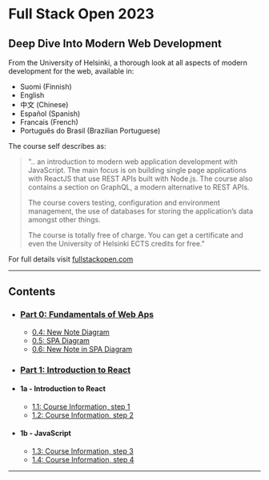 # Full Stack Open 2023

## Deep Dive Into Modern Web Development

From the University of Helsinki, a thorough look at all aspects of modern development for the web, available in:

* Suomi (Finnish)
* English
* 中文 (Chinese)
* Español (Spanish)
* Francais (French)
* Português do Brasil (Brazilian Portuguese)

The course self describes as:

>   ".. an introduction to modern web application development with JavaScript. The main focus is on building single page applications with ReactJS that use REST APIs built with Node.js. The course also contains a section on GraphQL, a modern alternative to REST APIs.
>
>   The course covers testing, configuration and environment management, the use of databases for storing the application’s data amongst other things.
>
>   The course is totally free of charge. You can get a certificate and even the University of Helsinki ECTS credits for free."

For full details visit [fullstackopen.com](https://fullstackopen.com/)

---

## Contents

* ### [Part 0: Fundamentals of Web Aps](/part_0/README.md)
    * [0.4: New Note Diagram](/part_0/0.4-new_note-diagram.md)
    * [0.5: SPA Diagram](/part_0/0.5-spa_diagram.md)
    * [0.6: New Note in SPA Diagram](/part_0/0.6-new_note_in_spa_diagram.md)
* ### [Part 1: Introduction to React](/part_1/README.md)
* #### 1a - Introduction to React 
  * [1.1: Course Information, step 1](/part_1/1a_intro_to_react/1.1-course_info_step1.md)
  * [1.2: Course Information, step 2](/part_1/1a_intro_to_react/1.2-course_info_step2.md)
* #### 1b - JavaScript
  * [1.3: Course Information, step 3](/part_1/1b_javascript/1.3-course_info_step3.md)
  * [1.4: Course Information, step 4](/part_1/1b_javascript/1.4-course_info_step4.md)

---